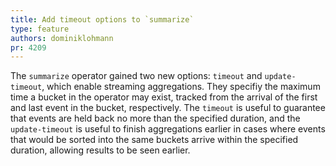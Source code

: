 ```yaml
---
title: Add timeout options to `summarize`
type: feature
authors: dominiklohmann
pr: 4209
---
```


The `summarize` operator gained two new options: `timeout` and `update-timeout`,
which enable streaming aggregations. They specifiy the maximum time a bucket in
the operator may exist, tracked from the arrival of the first and last event in
the bucket, respectively. The `timeout` is useful to guarantee that events are
held back no more than the specified duration, and the `update-timeout` is
useful to finish aggregations earlier in cases where events that would be sorted
into the same buckets arrive within the specified duration, allowing results to
be seen earlier.
